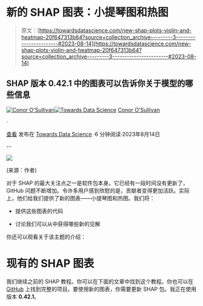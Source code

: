 # 新的 SHAP 图表：小提琴图和热图

> 原文：[https://towardsdatascience.com/new-shap-plots-violin-and-heatmap-20f647313b64?source=collection_archive---------3-----------------------#2023-08-14](https://towardsdatascience.com/new-shap-plots-violin-and-heatmap-20f647313b64?source=collection_archive---------3-----------------------#2023-08-14)

## SHAP 版本 0.42.1 中的图表可以告诉你关于模型的哪些信息

[](https://conorosullyds.medium.com/?source=post_page-----20f647313b64--------------------------------)[![Conor O'Sullivan](../Images/2dc50a24edb12e843651d01ed48a3c3f.png)](https://conorosullyds.medium.com/?source=post_page-----20f647313b64--------------------------------)[](https://towardsdatascience.com/?source=post_page-----20f647313b64--------------------------------)[![Towards Data Science](../Images/a6ff2676ffcc0c7aad8aaf1d79379785.png)](https://towardsdatascience.com/?source=post_page-----20f647313b64--------------------------------) [Conor O'Sullivan](https://conorosullyds.medium.com/?source=post_page-----20f647313b64--------------------------------)

·

[查看](https://medium.com/m/signin?actionUrl=https%3A%2F%2Fmedium.com%2F_%2Fsubscribe%2Fuser%2F4ae48256fb37&operation=register&redirect=https%3A%2F%2Ftowardsdatascience.com%2Fnew-shap-plots-violin-and-heatmap-20f647313b64&user=Conor+O%27Sullivan&userId=4ae48256fb37&source=post_page-4ae48256fb37----20f647313b64---------------------post_header-----------) 发布在 [Towards Data Science](https://towardsdatascience.com/?source=post_page-----20f647313b64--------------------------------) ·6 分钟阅读·2023年8月14日[](https://medium.com/m/signin?actionUrl=https%3A%2F%2Fmedium.com%2F_%2Fvote%2Ftowards-data-science%2F20f647313b64&operation=register&redirect=https%3A%2F%2Ftowardsdatascience.com%2Fnew-shap-plots-violin-and-heatmap-20f647313b64&user=Conor+O%27Sullivan&userId=4ae48256fb37&source=-----20f647313b64---------------------clap_footer-----------)

--

[](https://medium.com/m/signin?actionUrl=https%3A%2F%2Fmedium.com%2F_%2Fbookmark%2Fp%2F20f647313b64&operation=register&redirect=https%3A%2F%2Ftowardsdatascience.com%2Fnew-shap-plots-violin-and-heatmap-20f647313b64&source=-----20f647313b64---------------------bookmark_footer-----------)![](../Images/8defb22358b723a94b013acfe5de076f.png)

(来源：作者)

对于 SHAP 的最大关注点之一是软件包本身。它已经有一段时间没有更新了，GitHub 问题不断增加。令许多用户感到欣慰的是，贡献者变得更加活跃。实际上，他们给我们提供了新的图表——小提琴图和热图。我们将：

+   提供这些图表的代码

+   讨论我们可以从中获得哪些新的见解

你还可以观看关于该主题的介绍：

# 现有的 SHAP 图表

我们继续之前的 SHAP 教程。你可以在下面的文章中找到这个教程。你也可以在 [GitHub](https://github.com/conorosully/SHAP-tutorial) 上找到完整的项目。要使用新的图表，你需要更新 SHAP 包。我正在使用版本 **0.42.1**。
